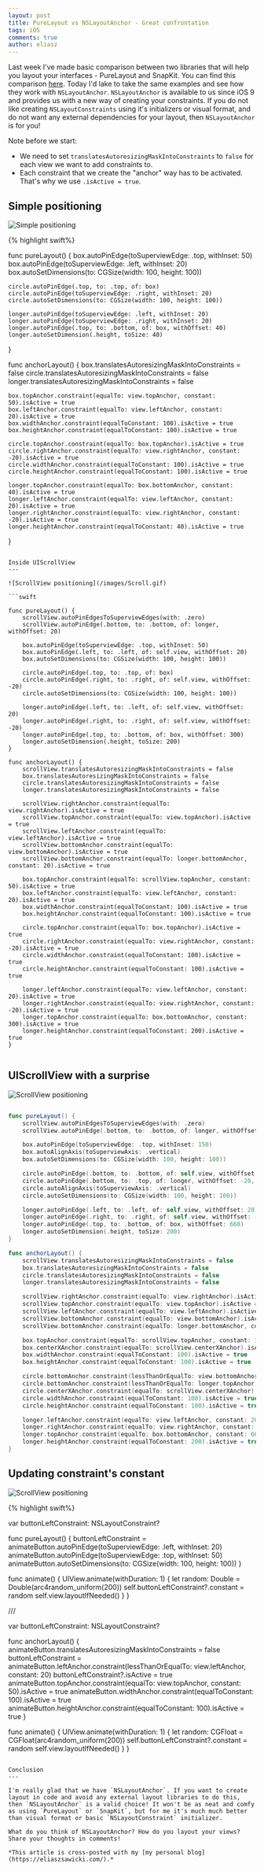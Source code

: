```yaml
---
layout: post
title: PureLayout vs NSLayoutAnchor - Great confrontation
tags: iOS
comments: true
author: eliasz
---
```


Last week I've made basic comparison between two libraries that will help you layout your interfaces - PureLayout and SnapKit. You can find this comparison [here](https://eliaszsawicki.com/purelayout-vs-snapkit/). Today I'd lake to take the same examples and see how they work with `NSLayoutAnchor`. `NSLayoutAnchor` is available to us since iOS 9 and provides us with a new way of creating your constraints. If you do not like creating `NSLayoutConstraints` using it's initializers or visual format, and do not want any external dependencies for your layout, then `NSLayoutAnchor` is for you!

Note before we start:

  - We need to set `translatesAutoresizingMaskIntoConstraints` to `false` for each view we want to add constraints to.
  - Each constraint that we create the "anchor" way has to be activated. That's why we use `.isActive = true`.


Simple positioning
---

![Simple positioning](/images/simple-positioning.png)

{% highlight swift%}

func pureLayout() {
    box.autoPinEdge(toSuperviewEdge: .top, withInset: 50)
    box.autoPinEdge(toSuperviewEdge: .left, withInset: 20)
    box.autoSetDimensions(to: CGSize(width: 100, height: 100))

    circle.autoPinEdge(.top, to: .top, of: box)
    circle.autoPinEdge(toSuperviewEdge: .right, withInset: 20)
    circle.autoSetDimensions(to: CGSize(width: 100, height: 100))

    longer.autoPinEdge(toSuperviewEdge: .left, withInset: 20)
    longer.autoPinEdge(toSuperviewEdge: .right, withInset: 20)
    longer.autoPinEdge(.top, to: .bottom, of: box, withOffset: 40)
    longer.autoSetDimension(.height, toSize: 40)
}

func anchorLayout() {
    box.translatesAutoresizingMaskIntoConstraints = false
    circle.translatesAutoresizingMaskIntoConstraints = false
    longer.translatesAutoresizingMaskIntoConstraints = false

    box.topAnchor.constraint(equalTo: view.topAnchor, constant: 50).isActive = true
    box.leftAnchor.constraint(equalTo: view.leftAnchor, constant: 20).isActive = true
    box.widthAnchor.constraint(equalToConstant: 100).isActive = true
    box.heightAnchor.constraint(equalToConstant: 100).isActive = true

    circle.topAnchor.constraint(equalTo: box.topAnchor).isActive = true
    circle.rightAnchor.constraint(equalTo: view.rightAnchor, constant: -20).isActive = true
    circle.widthAnchor.constraint(equalToConstant: 100).isActive = true
    circle.heightAnchor.constraint(equalToConstant: 100).isActive = true

    longer.topAnchor.constraint(equalTo: box.bottomAnchor, constant: 40).isActive = true
    longer.leftAnchor.constraint(equalTo: view.leftAnchor, constant: 20).isActive = true
    longer.rightAnchor.constraint(equalTo: view.rightAnchor, constant: -20).isActive = true
    longer.heightAnchor.constraint(equalToConstant: 40).isActive = true
}

```

Inside UIScrollView
---

![ScrollView positioning](/images/Scroll.gif)

```swift

func pureLayout() {
    scrollView.autoPinEdgesToSuperviewEdges(with: .zero)
    scrollView.autoPinEdge(.bottom, to: .bottom, of: longer, withOffset: 20)

    box.autoPinEdge(toSuperviewEdge: .top, withInset: 50)
    box.autoPinEdge(.left, to: .left, of: self.view, withOffset: 20)
    box.autoSetDimensions(to: CGSize(width: 100, height: 100))

    circle.autoPinEdge(.top, to: .top, of: box)
    circle.autoPinEdge(.right, to: .right, of: self.view, withOffset: -20)
    circle.autoSetDimensions(to: CGSize(width: 100, height: 100))

    longer.autoPinEdge(.left, to: .left, of: self.view, withOffset: 20)
    longer.autoPinEdge(.right, to: .right, of: self.view, withOffset: -20)
    longer.autoPinEdge(.top, to: .bottom, of: box, withOffset: 300)
    longer.autoSetDimension(.height, toSize: 200)
}

func anchorLayout() {
    scrollView.translatesAutoresizingMaskIntoConstraints = false
    box.translatesAutoresizingMaskIntoConstraints = false
    circle.translatesAutoresizingMaskIntoConstraints = false
    longer.translatesAutoresizingMaskIntoConstraints = false

    scrollView.rightAnchor.constraint(equalTo: view.rightAnchor).isActive = true
    scrollView.topAnchor.constraint(equalTo: view.topAnchor).isActive = true
    scrollView.leftAnchor.constraint(equalTo: view.leftAnchor).isActive = true
    scrollView.bottomAnchor.constraint(equalTo: view.bottomAnchor).isActive = true
    scrollView.bottomAnchor.constraint(equalTo: longer.bottomAnchor, constant: 20).isActive = true

    box.topAnchor.constraint(equalTo: scrollView.topAnchor, constant: 50).isActive = true
    box.leftAnchor.constraint(equalTo: view.leftAnchor, constant: 20).isActive = true
    box.widthAnchor.constraint(equalToConstant: 100).isActive = true
    box.heightAnchor.constraint(equalToConstant: 100).isActive = true

    circle.topAnchor.constraint(equalTo: box.topAnchor).isActive = true
    circle.rightAnchor.constraint(equalTo: view.rightAnchor, constant: -20).isActive = true
    circle.widthAnchor.constraint(equalToConstant: 100).isActive = true
    circle.heightAnchor.constraint(equalToConstant: 100).isActive = true

    longer.leftAnchor.constraint(equalTo: view.leftAnchor, constant: 20).isActive = true
    longer.rightAnchor.constraint(equalTo: view.rightAnchor, constant: -20).isActive = true
    longer.topAnchor.constraint(equalTo: box.bottomAnchor, constant: 300).isActive = true
    longer.heightAnchor.constraint(equalToConstant: 200).isActive = true
}


```

UIScrollView with a surprise
---

![ScrollView positioning](/images/ScrollViewSurprise.gif)

```swift

func pureLayout() {
    scrollView.autoPinEdgesToSuperviewEdges(with: .zero)
    scrollView.autoPinEdge(.bottom, to: .bottom, of: longer, withOffset: 20)

    box.autoPinEdge(toSuperviewEdge: .top, withInset: 150)
    box.autoAlignAxis(toSuperviewAxis: .vertical)
    box.autoSetDimensions(to: CGSize(width: 100, height: 100))

    circle.autoPinEdge(.bottom, to: .bottom, of: self.view, withOffset: -20, relation: .lessThanOrEqual)
    circle.autoPinEdge(.bottom, to: .top, of: longer, withOffset: -20, relation: .lessThanOrEqual)
    circle.autoAlignAxis(toSuperviewAxis: .vertical)
    circle.autoSetDimensions(to: CGSize(width: 100, height: 100))

    longer.autoPinEdge(.left, to: .left, of: self.view, withOffset: 20)
    longer.autoPinEdge(.right, to: .right, of: self.view, withOffset: -20)
    longer.autoPinEdge(.top, to: .bottom, of: box, withOffset: 660)
    longer.autoSetDimension(.height, toSize: 200)
}

func anchorLayout() {
    scrollView.translatesAutoresizingMaskIntoConstraints = false
    box.translatesAutoresizingMaskIntoConstraints = false
    circle.translatesAutoresizingMaskIntoConstraints = false
    longer.translatesAutoresizingMaskIntoConstraints = false

    scrollView.rightAnchor.constraint(equalTo: view.rightAnchor).isActive = true
    scrollView.topAnchor.constraint(equalTo: view.topAnchor).isActive = true
    scrollView.leftAnchor.constraint(equalTo: view.leftAnchor).isActive = true
    scrollView.bottomAnchor.constraint(equalTo: view.bottomAnchor).isActive = true
    scrollView.bottomAnchor.constraint(equalTo: longer.bottomAnchor, constant: 20).isActive = true

    box.topAnchor.constraint(equalTo: scrollView.topAnchor, constant: 150).isActive = true
    box.centerXAnchor.constraint(equalTo: scrollView.centerXAnchor).isActive = true
    box.widthAnchor.constraint(equalToConstant: 100).isActive = true
    box.heightAnchor.constraint(equalToConstant: 100).isActive = true

    circle.bottomAnchor.constraint(lessThanOrEqualTo: view.bottomAnchor, constant: -20).isActive = true
    circle.bottomAnchor.constraint(lessThanOrEqualTo: longer.topAnchor, constant: -20).isActive = true
    circle.centerXAnchor.constraint(equalTo: scrollView.centerXAnchor).isActive = true
    circle.widthAnchor.constraint(equalToConstant: 100).isActive = true
    circle.heightAnchor.constraint(equalToConstant: 100).isActive = true

    longer.leftAnchor.constraint(equalTo: view.leftAnchor, constant: 20).isActive = true
    longer.rightAnchor.constraint(equalTo: view.rightAnchor, constant: -20).isActive = true
    longer.topAnchor.constraint(equalTo: box.bottomAnchor, constant: 660).isActive = true
    longer.heightAnchor.constraint(equalToConstant: 200).isActive = true
}

```

Updating constraint's constant
---

![ScrollView positioning](/images/move.gif)

{% highlight swift%}

var buttonLeftConstraint: NSLayoutConstraint?

func pureLayout() {
    buttonLeftConstraint = animateButton.autoPinEdge(toSuperviewEdge: .left, withInset: 20)
    animateButton.autoPinEdge(toSuperviewEdge: .top, withInset: 50)
    animateButton.autoSetDimensions(to: CGSize(width: 100, height: 100))
}

func animate() {
    UIView.animate(withDuration: 1) {
        let random: Double = Double(arc4random_uniform(200))
        self.buttonLeftConstraint?.constant = random
        self.view.layoutIfNeeded()
    }
}

///

var buttonLeftConstraint: NSLayoutConstraint?

func anchorLayout() {
    animateButton.translatesAutoresizingMaskIntoConstraints = false
    buttonLeftConstraint = animateButton.leftAnchor.constraint(lessThanOrEqualTo: view.leftAnchor, constant: 20)
    buttonLeftConstraint?.isActive = true
    animateButton.topAnchor.constraint(equalTo: view.topAnchor, constant: 50).isActive = true
    animateButton.widthAnchor.constraint(equalToConstant: 100).isActive = true
    animateButton.heightAnchor.constraint(equalToConstant: 100).isActive = true
}

func animate() {
    UIView.animate(withDuration: 1) {
        let random: CGFloat = CGFloat(arc4random_uniform(200))
        self.buttonLeftConstraint?.constant = random
        self.view.layoutIfNeeded()
    }
}

```

Conclusion
---

I'm really glad that we have `NSLayoutAnchor`. If you want to create layout in code and avoid any external layout libraries to do this, then `NSLayoutAnchor` is a valid choice! It won't be as neat and comfy as using `PureLayout` or `SnapKit`, but for me it's much much better than visual format or basic `NSLayoutConstraint` initializer.

What do you think of NSLayoutAnchor? How do you layout your views? Share your thoughts in comments!

*This article is cross-posted with my [my personal blog](https://eliaszsawicki.com/).*
